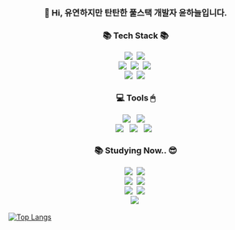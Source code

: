 <h3 align="center">👋 Hi, 유연하지만 탄탄한 풀스택 개발자 윤하늘입니다.</h3> 

<!--
**Yun-HaNeul/Yun-HaNeul** is a ✨ _special_ ✨ repository because its `README.md` (this file) appears on your GitHub profile.

Here are some ideas to get you started:

- 🔭 I’m currently working on ...
- 🌱 I’m currently learning ...
- 👯 I’m looking to collaborate on ...
- 🤔 I’m looking for help with ...
- 💬 Ask me about ...
- 📫 How to reach me: ...
- 😄 Pronouns: ...
- ⚡ Fun fact: ...
-->

<h3 align="center">📚 Tech Stack 📚</h3>
<p align="center">
  <img src="https://img.shields.io/badge/Java-007396?style=flat-square&logo=Java&logoColor=white"/></a>&nbsp
  <img src="https://img.shields.io/badge/Javascript-ffb13b?style=flat-square&logo=javascript&logoColor=white"/></a>&nbsp 
  <br>
  <img src="https://img.shields.io/badge/Spring-6DB33F?style=flat-square&logo=Spring&logoColor=white"/></a>&nbsp
  <img src="https://img.shields.io/badge/SpringBoot-6DB33F?style=flat-square&logo=SpringBoot&logoColor=white"/></a>&nbsp 
  <img src="https://img.shields.io/badge/oracle-F80000?style=flat-square&logo=Oracle&logoColor=white"/></a>&nbsp
  <br>
  <img src="https://img.shields.io/badge/Vue.js-4FC08D?style=flat-square&logo=Vue.js&logoColor=white"/></a>&nbsp 
  <!--<img src="https://img.shields.io/badge/AWS-232F3E?style=flat-square&logo=AmazonAWS&logoColor=white"/></a>&nbsp -->
  <!--<img src="https://img.shields.io/badge/Docker-2496ED?style=flat-square&logo=Docker&logoColor=white"/></a>&nbsp -->
  <img src="https://img.shields.io/badge/Jenkins-D24939?style=flat-square&logo=Jenkins&logoColor=white"/></a>&nbsp 
</p>

<h3 align="center">💻 Tools 🖱</h3>
<p align="center">
  <img src="https://img.shields.io/badge/IntelliJ IDEA-0071C5?style=flat-square&logo=intellijidea&logoColor=white"/> &nbsp 
  <img src="https://img.shields.io/badge/Eclipse IDE-2C2255?style=flat-square&logo=eclipseide&logoColor=white"/> &nbsp 
    <br>
  <img src="https://img.shields.io/badge/Visual Studio Code-007ACC?style=flat-square&logo=visualstudiocode&logoColor=white"/> &nbsp 
  <img src="https://img.shields.io/badge/Postman-FF6C37?style=flat-square&logo=postman&logoColor=white"/> &nbsp
  <img src="https://img.shields.io/badge/Git-F05032?style=flat-square&logo=git&logoColor=white"/> &nbsp 
</p>

<h3 align="center">📚 Studying Now.. 😎</h3>
<p align="center">
  <img src="https://img.shields.io/badge/Spring-6DB33F?style=flat-square&logo=Spring&logoColor=white"/></a>&nbsp
  <img src="https://img.shields.io/badge/SpringBoot-6DB33F?style=flat-square&logo=SpringBoot&logoColor=white"/></a>&nbsp 
  <br />
  <img src="https://img.shields.io/badge/Vue.js-4FC08D?style=flat-square&logo=Vue.js&logoColor=white"/></a>&nbsp 
  <img src="https://img.shields.io/badge/React-61DAFB?style=flat-square&logo=React&logoColor=white"/></a>&nbsp 
  <br />
   <img src="https://img.shields.io/badge/Node.js-339933?style=flat-square&logo=Node.js&logoColor=white"/></a>&nbsp 
    <img src="https://img.shields.io/badge/AWS-232F3E?style=flat-square&logo=AmazonAWS&logoColor=white"/></a>&nbsp 
  <br />
  <img src="https://img.shields.io/badge/Docker-2496ED?style=flat-square&logo=Docker&logoColor=white"/></a>&nbsp
</p>

[![Top Langs](https://github-readme-stats.vercel.app/api/top-langs/?username=Yun-HaNeul&langs_count=8)](https://github.com/Yun-HaNeul/github-readme-stats)

